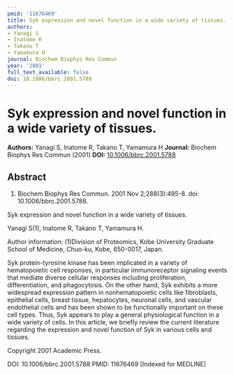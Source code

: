 ```yaml
---
pmid: '11676469'
title: Syk expression and novel function in a wide variety of tissues.
authors:
- Yanagi S
- Inatome R
- Takano T
- Yamamura H
journal: Biochem Biophys Res Commun
year: '2001'
full_text_available: false
doi: 10.1006/bbrc.2001.5788
---
```


# Syk expression and novel function in a wide variety of tissues.
**Authors:** Yanagi S, Inatome R, Takano T, Yamamura H
**Journal:** Biochem Biophys Res Commun (2001)
**DOI:** [10.1006/bbrc.2001.5788](https://doi.org/10.1006/bbrc.2001.5788)

## Abstract

1. Biochem Biophys Res Commun. 2001 Nov 2;288(3):495-8. doi: 
10.1006/bbrc.2001.5788.

Syk expression and novel function in a wide variety of tissues.

Yanagi S(1), Inatome R, Takano T, Yamamura H.

Author information:
(1)Division of Proteomics, Kobe University Graduate School of Medicine, Chuo-ku, 
Kobe, 650-0017, Japan.

Syk protein-tyrosine kinase has been implicated in a variety of hematopoietic 
cell responses, in particular immunoreceptor signaling events that mediate 
diverse cellular responses including proliferation, differentiation, and 
phagocytosis. On the other hand, Syk exhibits a more widespread expression 
pattern in nonhematopoietic cells like fibroblasts, epithelial cells, breast 
tissue, hepatocytes, neuronal cells, and vascular endothelial cells and has been 
shown to be functionally important on these cell types. Thus, Syk appears to 
play a general physiological function in a wide variety of cells. In this 
article, we briefly review the current literature regarding the expression and 
novel function of Syk in various cells and tissues.

Copyright 2001 Academic Press.

DOI: 10.1006/bbrc.2001.5788
PMID: 11676469 [Indexed for MEDLINE]
